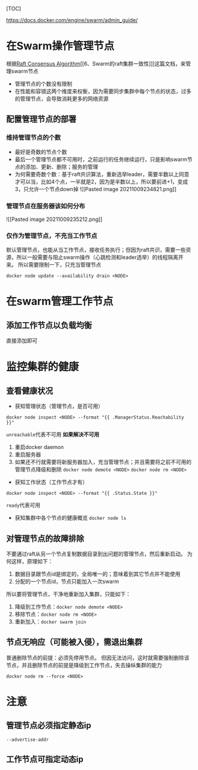 [TOC]

https://docs.docker.com/engine/swarm/admin_guide/

# 在Swarm操作管理节点
根据[Raft Consensus Algorithm](https://docs.docker.com/engine/swarm/raft)[[6、Swarm的raft集群一致性]]]这篇文档，来管理swarm节点

* 管理节点的个数没有限制
* 在性能和容错这两个维度来权衡，因为需要同步集群中每个节点的状态，过多的管理节点，会导致消耗更多的网络资源

## 配置管理节点的部署
### 维持管理节点的个数
* 最好是奇数的节点个数
* 最后一个管理节点都不可用时，之前运行的任务继续运行，只是影响swarm节点的添加、更新、删除；服务的管理
* 为何需要奇数个数：基于raft共识算法，重新选举leader，需要半数以上同意才可以当，比如4个点，一半就是2，因为是半数以上，所以要前进+1，变成3，只允许一个节点down掉
![[Pasted image 20211009234821.png]]

### 管理节点在服务器该如何分布
![[Pasted image 20211009235212.png]]

### 仅作为管理节点，不充当工作节点
默认管理节点，也能从当工作节点，接收任务执行；但因为raft共识，需要一些资源，所以一般需要与阻止swarm操作（心跳检测和leader选举）的线程隔离开来。
所以需要限制一下，只充当管理节点
```
docker node update --availability drain <NODE>
```

# 在swarm管理工作节点
## 添加工作节点以负载均衡
直接添加即可

# 监控集群的健康
## 查看健康状况
* 获知管理状态（管理节点，是否可用）
```
docker node inspect <NODE> --format "{{ .ManagerStatus.Reachability }}"
```
`unreachable`代表不可用
**如果解决不可用**
1. 重启docker daemon
2. 重启服务器
3. 如果还不行就需要将新服务器加入，充当管理节点；并且需要将之前不可用的管理节点降级和删除
`docker node demote <NODE>`
`docker node rm <NODE>`	

* 获知工作状态（工作节点才有）
```
docker node inspect <NODE> --format "{{ .Status.State }}"
```
`ready`代表可用

* 获知集群中各个节点的健康概览
`docker node ls`

## 对管理节点的故障排除
不要通过raft从另一个节点复制数据目录到出问题的管理节点，然后重新启动。
为何这样，原理如下：
1. 数据目录跟节点id是绑定的，全局唯一的；意味着到其它节点并不能使用
2. 分配的一个节点id，节点只能加入一次swarm

所以要将管理节点，干净地重新加入集群，只能如下：
1. 降级到工作节点：`docker node demote <NODE>`
2. 移除节点：`docker node rm <NODE>`
3. 重新加入：`docker swarm join`

## 节点无响应（可能被入侵），需退出集群
普通删除节点的前提：必须先停用节点。
但因无法访问，这时就需要强制删除该节点，并且删除节点的前提是降级到工作节点，失去操纵集群的能力
```
docker node rm --force <NODE>
```



# 注意
## 管理节点必须指定静态ip
`--advertise-addr`

## 工作节点可指定动态ip